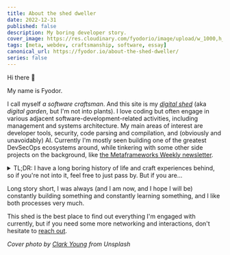 ```yaml
---
title: About the shed dweller
date: 2022-12-31
published: false
description: My boring developer story.
cover_image: https://res.cloudinary.com/fyodorio/image/upload/w_1000,h_420,c_fill,g_auto,q_auto,f_auto/v1672322897/clark-young-fQxMGkYXqFU-unsplash_o3eyfh.jpg
tags: [meta, webdev, craftsmanship, software, essay]
canonical_url: https://fyodor.io/about-the-shed-dweller/
series: false
---
```


Hi there 👋

My name is Fyodor.

I call myself _a software craftsman_. And this site is my _[digital shed](https://fyodor.io/turning-my-abandoned-blog-into-a-digital-shed/)_ (aka _digital garden_, but I'm not into plants). I love coding but often engage in various adjacent software-development-related activities, including management and systems architecture. My main areas of interest are developer tools, security, code parsing and compilation, and (obviously and unavoidably) AI. Currently I'm mostly seen building one of the greatest DevSecOps ecosystems around, while tinkering with some other side projects on the background, like [the Metaframeworks Weekly newsletter](https://metaframe.works).

<details>

<summary>TL;DR: I have a long boring history of life and craft experiences behind, so if you're not into it, feel free to just pass by. But if you are...</summary>

I started to learn programming in primary school. I was fascinated with computers though I got my first personal one only when I went to university.

It were the years of floppy discs, mostly 3½-inch. My high school teacher used punch cards for her class notes and our test assignments.

My main motivation first was the communication with the computers. Then later, when I got deeper into maths and physics, the challenges, and problem solving were keeping my blood burning.

As I mentioned already, I didn't have a machine to practice programming at, so I did that only in classes, or on a paper sheet at home. Probably this enigmatic format of learning allowed me to do things that were boring for others and win school programming competitions for high-schoolers when I went to middle school yet.

The languages were Basic and Turbo Pascal, of course. The first was a magic creature. The second was a powerful beast. I never did something really cool with them, as I see it now, but I solved numerous puzzles and applied mathematical tests.

So I never had a doubt about what kind of degree should I pursue. But destiny shifted my way from CS to the dark side of more hardcode engineering. But on this wrong (as I understood later) road I met with my old passion very often: CS course, applied programming and scripting for 3D modelling, macros for spreadsheet data processing, hobbyist websites, and so on.

When the number of times a day I nostalgically thought about programming at my job became too high, I decided to come back to this guilty pleasure of mine.

I started freelancing part-time, and doing occasional side hustles for my growing network of software acquaintances. And fell deeper and deeper in love with software development, and the GUI part of it specifically.

At some point I said to myself it worth the risk and changed my petroleum engineering career (mostly did 3D modelling and data processing at this time) to software engineering. And never looked back.

I always loved computers and treated them with respect. By the time I got my first one, I was able to disassemble and assemble it back with my eyes shut, because I loved reading books about PCs and PC magazines (it was a thing these days). And during my engineering days I always set up my working machine so as I was able to go to the moon with it installed on my ship. I had a lot of shell scripts for automation, several Linux distros installed simultaneously (on top of Windows of course). But funny how software development taught me to value seamless experience and focus on *things that you do* instead of *what you do it with*. So at some day I tried my wife's MacBook and understood that maybe I'm getting old, but I love the experience of using the machine just to work and not to set thing up, fix and fine-tune the system behaviour. That's when I probably became a professional software developer instead of a computer geek.

As I love the visual part of software, I was always engaged in UI/UX development more than anything else which means HTML, CSS, JS, TS and everything that's in between and around. I even practiced CSS art and animation and loved the creative part of it a lot. But at the same time, at different stages of my career I played with Java, C#, C, Objective-C and Swift, Elm, Lua, Lisps, Rust, Zig, and much more. I still plan to come back to developing my own bootstrap C compiler...

But no matter what people say, front-end development is quite complex and sophisticated in itself, I never fail at finding new challenges at my job and new ways to improve my craft. Some funny things I participated in are:

* ERP for Pentagon with business-modelling and whiteboarding modules inside
* Swiss-army-knife-like marketing tool for SME with all the conventional bells and whistles and even profile picture cropping
* Slack and Jira killer (which eventually committed suicide)
* And many other decent citizens of the software world along with weird outcasts and heathens

Currently, I practice my craft of software development with focus on UI/UX and smooth BE/FE interactions.

I love to:

* Enhance DX with modern tools and practices including sane automation flows
* Develop slick micro animations and micro interactions for web applications seamlessly enriching user experience 
* Refactor complex codebases to make them simpler and easier to work with
* Build things from scratch with minimal set of tools
* Get deeper into the way things work and write comprehensive documentation about it
* Learn new ways of solving problems and practice new approaches to software development (which actually always come back to old good practices under the hood)
* Mentor younger folks when I can be useful

In the nearest future I plan to:

* Build my own developer tool allowing to seamlessly protect software from internal and external vulnerabilities (which is a huge pain these days both for enterprise development and for OSS)
* Build a 2D game with my sons to learn this side of development world a bit more, teach kids to code, and just to have some family fun
* Build this shed in a way that will be welcoming both for myself (to meditate in my own practical way) and for accidental visitors

</details>

Long story short, I was always (and I am now, and I hope I will be) constantly building something and constantly learning something, and I like both processes very much.

This shed is the best place to find out everything I'm engaged with currently, but if you need some more networking and interactions, don't hesitate to [reach out](/links).

_Cover photo by [Clark Young](https://unsplash.com/@cbyoung) from Unsplash_